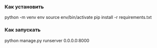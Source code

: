 ### Как установить
python -m venv env
source env/bin/activate
pip install -r requirements.txt

### Как запускать
python manage.py runserver 0.0.0.0:8000